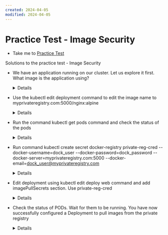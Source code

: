 ```yaml
---
created: 2024-04-05
modified: 2024-04-05
---
```

# Practice Test - Image Security
  - Take me to [Practice Test](https://kodekloud.com/topic/practice-test-image-security/)

Solutions to the practice test - Image Security
- We have an application running on our cluster. Let us explore it first. What image is the application using?

  <details>
  
  ```
  $ kubectl get deploy -o wide
  ```
  
  </details>
  
- Use the kubectl edit deployment command to edit the image name to myprivateregistry.com:5000/nginx:alpine

  <details>
  
  ```
  $ kubectl edit deployment web
  ```
  
  </details>
  
- Run the command kubectl get pods command and check the status of the pods

  <details>
  
  ```
  $ kubectl get pods
  ```
  
  </details>
  
- Run command kubectl create secret docker-registry private-reg-cred --docker-username=dock_user --docker-password=dock_password --docker-server=myprivateregistry.com:5000 --docker-email=dock_user@myprivateregistry.com
  
  <details>
  
  ```
  $ kubectl create secret docker-registry private-reg-cred --docker-username=dock_user --docker-password=dock_password --docker-server=myprivateregistry.com:5000 --docker-email=dock_user@myprivateregistry.com
  ```
  
  </details>
  
- Edit deployment using kubectl edit deploy web command and add imagePullSecrets section. Use private-reg-cred
  
  <details>
  
  ```
  $ kubectl edit deploy web
  ```
  
  </details>
  
- Check the status of PODs. Wait for them to be running. You have now successfully configured a Deployment to pull images from the private registry
  
  <details>
  
  ```
  $ kubectl get pods
  ```
  </details>
